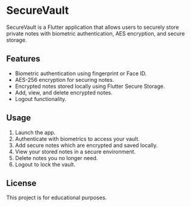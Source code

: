# SecureVault

SecureVault is a Flutter application that allows users to securely store private notes with biometric authentication, AES encryption, and secure storage.

## Features

- Biometric authentication using fingerprint or Face ID.
- AES-256 encryption for securing notes.
- Encrypted notes stored locally using Flutter Secure Storage.
- Add, view, and delete encrypted notes.
- Logout functionality.

## Usage

1. Launch the app.
2. Authenticate with biometrics to access your vault.
3. Add secure notes which are encrypted and saved locally.
4. View your stored notes in a secure environment.
5. Delete notes you no longer need.
6. Logout to lock the vault.

## License

This project is for educational purposes.

